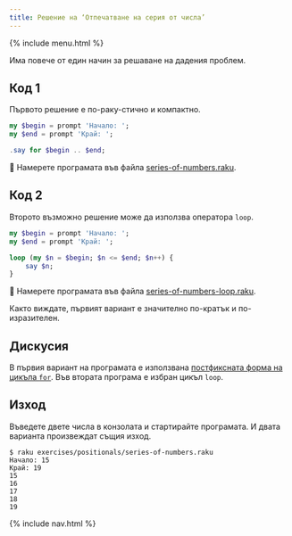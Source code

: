 ```yaml
---
title: Решение на ‘Отпечатване на серия от числа’
---
```


{% include menu.html %}

Има повече от един начин за решаване на дадения проблем.

## Код 1

Първото решение е по-раку-стично и компактно.

```raku
my $begin = prompt 'Начало: ';
my $end = prompt 'Край: ';

.say for $begin .. $end;
```

🦋 Намерете програмата във файла [series-of-numbers.raku](https://github.com/ash/raku-course/blob/master/exercises/positionals/series-of-numbers.raku).

## Код 2

Второто възможно решение може да използва оператора `loop`.

```raku
my $begin = prompt 'Начало: ';
my $end = prompt 'Край: ';

loop (my $n = $begin; $n <= $end; $n++) {
    say $n;
}
```

🦋 Намерете програмата във файла [series-of-numbers-loop.raku](https://github.com/ash/raku-course/blob/master/exercises/positionals/series-of-numbers-loop.raku).

Както виждате, първият вариант е значително по-кратък и по-изразителен.

## Дискусия

В първия вариант на програмата е използвана [постфиксната форма на цикъла `for`](/bg/essentials/loops/postfix-for). Във втората програма е избран цикъл `loop`.

## Изход

Въведете двете числа в конзолата и стартирайте програмата. И двата варианта произвеждат същия изход.

```console
$ raku exercises/positionals/series-of-numbers.raku
Начало: 15
Край: 19
15
16
17
18
19
```

{% include nav.html %}